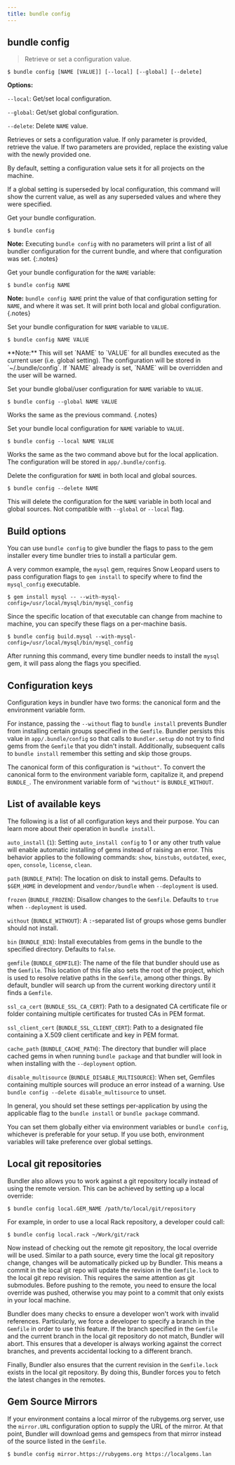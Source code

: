 ```yaml
---
title: bundle config
---
```


## bundle config

> Retrieve or set a configuration value.

~~~
$ bundle config [NAME [VALUE]] [--local] [--global] [--delete]
~~~

**Options:**

`--local`: Get/set local configuration.

`--global`: Get/set global configuration.

`--delete`: Delete `NAME` value.

Retrieves or sets a configuration value. If only parameter is provided, retrieve
the value. If two parameters are provided, replace the existing value with the
newly provided one.

By default, setting a configuration value sets it for all projects on the
machine.

If a global setting is superseded by local configuration, this command will show
the current value, as well as any superseded values and where they were
specified.

Get your bundle configuration.

~~~
$ bundle config
~~~


**Note:** Executing `bundle config` with no parameters will
print a list of all bundler configuration for the current bundle, and where
that configuration was set.
{:.notes}

Get your bundle configuration for the `NAME` variable:

~~~
$ bundle config NAME
~~~

**Note:** `bundle config NAME` print the value of that
configuration setting for `NAME`, and  where it was set. It will
print both local and global configuration.
{.notes}

Set your bundle configuration for `NAME` variable to `VALUE`.

~~~
$ bundle config NAME VALUE
~~~

<aside class="notes" markdown="1">
**Note:** This will set `NAME` to `VALUE` for all
bundles executed as the current user (i.e. global setting). The configuration
will be stored in  `~/.bundle/config`. If `NAME` already
is set, `NAME` will be overridden and the user will be warned.
</aside>

Set your bundle global/user configuration for `NAME` variable to `VALUE`.

~~~
$ bundle config --global NAME VALUE
~~~


Works the same as the previous command.
{.notes}

Set your bundle local configuration for `NAME` variable to `VALUE`.

~~~
$ bundle config --local NAME VALUE
~~~

Works the same as the two command above but for the local application. The
configuration will be stored in `app/.bundle/config`.

Delete the configuration for `NAME` in both local and global sources.

~~~
$ bundle config --delete NAME
~~~

This will delete the configuration for the `NAME` variable in both local and
global sources. Not compatible with `--global` or `--local` flag.

## Build options

You can use `bundle config` to give bundler the flags to pass to the gem
installer every time bundler tries to install a particular gem.

A very common example, the `mysql` gem, requires Snow Leopard users to pass
configuration flags to `gem install` to specify where to find the `mysql_config`
executable.

~~~
$ gem install mysql -- --with-mysql-config=/usr/local/mysql/bin/mysql_config
~~~

Since the specific location of that executable can change from machine to
machine, you can specify these flags on a per-machine basis.

~~~
$ bundle config build.mysql --with-mysql-config=/usr/local/mysql/bin/mysql_config
~~~

After running this command, every time bundler needs to install the `mysql` gem,
it will pass along the flags you specified.

## Configuration keys

Configuration keys in bundler have two forms: the canonical form and the
environment variable form.

For instance, passing the `--without` flag to `bundle install` prevents Bundler
from installing certain groups specified in the `Gemfile`. Bundler persists this
value in `app/.bundle/config` so that calls to `Bundler.setup` do not try to
find gems from the `Gemfile` that you didn't install. Additionally, subsequent
calls to `bundle install` remember this setting and skip those groups.

The canonical form of this configuration is `"without"`. To convert the
canonical form to the environment variable form, capitalize it, and prepend
`BUNDLE_`. The environment variable form of `"without"` is `BUNDLE_WITHOUT`.

## List of available keys

The following is a list of all configuration keys and their purpose. You can
learn more about their operation in `bundle install`.

`auto_install` (`1`): Setting `auto_install config` to 1 or any other truth
value will enable automatic installing of gems instead of raising an error. This
behavior applies to the following commands: `show`, `binstubs`, `outdated`,
`exec`, `open`, `console`, `license`, `clean`.

`path` (`BUNDLE_PATH`): The location on disk to install gems. Defaults to
`$GEM_HOME` in development and `vendor/bundle` when `--deployment` is used.

`frozen` (`BUNDLE_FROZEN`): Disallow changes to the `Gemfile`. Defaults to
`true` when `--deployment` is used.

`without` (`BUNDLE_WITHOUT`): A `:`-separated list of groups whose gems bundler
should not install.

`bin` (`BUNDLE_BIN`): Install executables from gems in the bundle to the
specified directory. Defaults to `false`.

`gemfile` (`BUNDLE_GEMFILE`): The name of the file that bundler should use as
the `Gemfile`. This location of this file also sets the root of the project,
which is used to resolve relative paths in the `Gemfile`, among other things.
By default, bundler will search up from the current working directory until it
finds a `Gemfile`.

`ssl_ca_cert` (`BUNDLE_SSL_CA_CERT`): Path to a designated CA certificate file
or folder containing multiple certificates for trusted CAs in PEM format.

`ssl_client_cert` (`BUNDLE_SSL_CLIENT_CERT`): Path to a designated file
containing a X.509 client certificate and key in PEM format.

`cache_path` (`BUNDLE_CACHE_PATH`): The directory that bundler will place cached
gems in when running `bundle package` and that bundler will look in when
installing with the `--deployment` option.

`disable_multisource` (`BUNDLE_DISABLE_MULTISOURCE`): When set, Gemfiles
containing multiple sources will produce an error instead of a warning. Use
`bundle config --delete disable_multisource` to unset.

In general, you should set these settings per-application by using the
applicable flag to the `bundle install` or `bundle package` command.

You can set them globally either via environment variables or `bundle config`,
whichever is preferable for your setup. If you use both, environment variables
will take preference over global settings.

## Local git repositories

Bundler also allows you to work against a git repository locally instead of
using the remote version. This can be achieved by setting up a local override:

~~~
$ bundle config local.GEM_NAME /path/to/local/git/repository
~~~

For example, in order to use a local Rack repository, a developer could call:

~~~
$ bundle config local.rack ~/Work/git/rack
~~~

Now instead of checking out the remote git repository, the local override will
be used. Similar to a path source, every time the local git repository change,
changes will be automatically picked up by Bundler. This means a commit in the
local git repo will update the revision in the `Gemfile.lock` to the local git
repo revision. This requires the same attention as git submodules. Before
pushing to the remote, you need to ensure the local override was pushed,
otherwise you may point to a commit that only exists in your local machine.

Bundler does many checks to ensure a developer won't work with invalid
references. Particularly, we force a developer to specify a branch in the
`Gemfile` in order to use this feature. If the branch specified in the `Gemfile`
and the current branch in the local git repository do not match, Bundler will
abort. This ensures that a developer is always working against the correct
branches, and prevents accidental locking to a different branch.

Finally, Bundler also ensures that the current revision in the `Gemfile.lock`
exists in the local git repository. By doing this, Bundler forces you to fetch
the latest changes in the remotes.

## Gem Source Mirrors

If your environment contains a local mirror of the rubygems.org server, use the
`mirror.URL` configuration option to supply the URL of the mirror. At that point,
Bundler will download gems and gemspecs from that mirror instead of the source listed in the `Gemfile`.

~~~
$ bundle config mirror.https://rubygems.org https://localgems.lan
~~~
